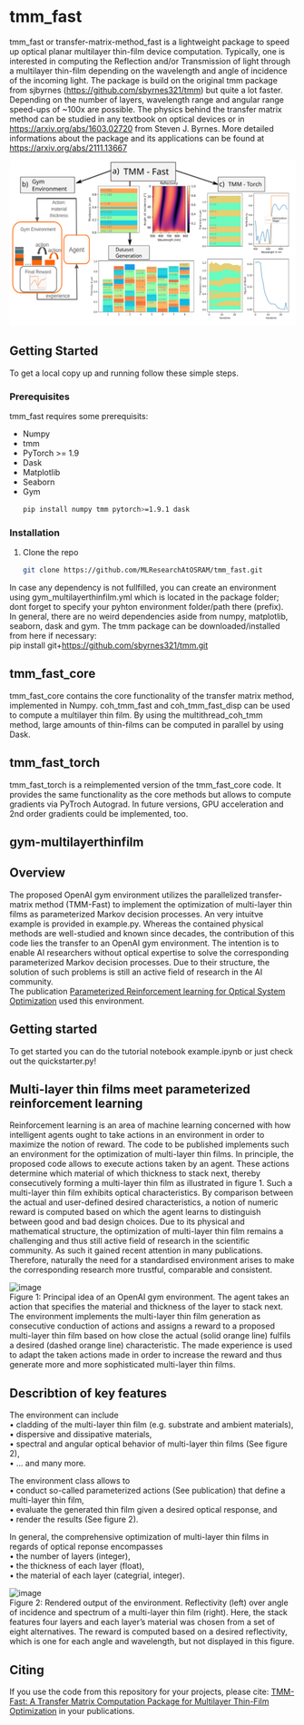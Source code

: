 
# tmm_fast

tmm_fast or transfer-matrix-method_fast is a lightweight package to speed up optical planar multilayer thin-film device computation. 
Typically, one is interested in computing the Reflection and/or Transmission of light through a multilayer thin-film depending on the 
wavelength and angle of incidence of the incoming light. The package is build on the original tmm package from sjbyrnes 
(https://github.com/sbyrnes321/tmm) but quite a lot faster. Depending on the number of layers, wavelength range and angular range 
speed-ups of ~100x are possible. The physics behind the transfer matrix method can be studied in any textbook on optical devices or in https://arxiv.org/abs/1603.02720
from Steven J. Byrnes.
More detailed informations about the package and its applications can be found at https://arxiv.org/abs/2111.13667

![Alt text](./misc/tmm_structure.svg)

<!-- GETTING STARTED -->
## Getting Started

To get a local copy up and running follow these simple steps.

### Prerequisites

tmm_fast requires some prerequisits:
* Numpy
* tmm
* PyTorch >= 1.9
* Dask
* Matplotlib
* Seaborn 
* Gym
  ```sh
  pip install numpy tmm pytorch>=1.9.1 dask
  ```

### Installation

1. Clone the repo
   ```sh
   git clone https://github.com/MLResearchAtOSRAM/tmm_fast.git
   ```

In case any dependency is not fullfilled, you can create an environment using gym_multilayerthinfilm.yml which is located in the package folder; dont forget to specify your pyhton environment folder/path there (prefix).<br/>
In general, there are no weird dependencies aside from numpy, matplotlib, seaborn, dask and gym. The tmm package can be downloaded/installed from here if necessary:<br/>
pip install git+https://github.com/sbyrnes321/tmm.git 

## tmm_fast_core

tmm_fast_core contains the core functionality of the transfer matrix method, implemented in Numpy. coh_tmm_fast and coh_tmm_fast_disp can be 
used to compute a multilayer thin film. By using the multithread_coh_tmm method, large amounts of thin-films can be computed in parallel by 
using Dask.

## tmm_fast_torch

tmm_fast_torch is a reimplemented version of the tmm_fast_core code. It provides the same functionality as the core methods but allows to 
compute gradients via PyTroch Autograd. In future versions, GPU acceleration and 2nd order gradients could be implemented, too. 

## gym-multilayerthinfilm

## Overview
The proposed OpenAI gym environment utilizes the parallelized transfer-matrix method (TMM-Fast) to implement the optimization of multi-layer thin films as parameterized Markov decision processes. An very intuitve example is provided in example.py.
Whereas the contained physical methods are well-studied and known since decades, the contribution of this code lies the transfer to an OpenAI gym environment. The intention is to enable AI researchers without optical expertise to solve the corresponding parameterized Markov decision processes. Due to their structure, the solution of such problems is still an active field of research in the AI community.<br/>
The publication [Parameterized Reinforcement learning for Optical System Optimization](https://iopscience.iop.org/article/10.1088/1361-6463/abfddb) used this environment.

<!-- ## Installation
1.<br/>
pip install git+https://github.com/MLResearchAtOSRAM/gym-multilayerthinfilm.git<br/><br/>
2.<br/>
Clone the repository and executing setup.py
-->


## Getting started
To get started you can do the tutorial notebook example.ipynb or just check out the quickstarter.py!

## Multi-layer thin films meet parameterized reinforcement learning
Reinforcement learning is an area of machine learning concerned with how intelligent agents ought to take actions in an environment in order to maximize the notion of reward. The code to be published implements such an environment for the optimization of multi-layer thin films.
In principle, the proposed code allows to execute actions taken by an agent. These actions determine which material of which thickness to stack next, thereby consecutively forming a multi-layer thin film as illustrated in figure 1. Such a multi-layer thin film exhibits optical characteristics. By comparison between the actual and user-defined desired characteristics, a notion of numeric reward is computed based on which the agent learns to distinguish between good and bad design choices. Due to its physical and mathematical structure, the optimization of multi-layer thin film remains a challenging and thus still active field of research in the scientific community. As such it gained recent attention in many publications. Therefore, naturally the need for a standardised environment arises to make the corresponding research more trustful, comparable and consistent.

![image](https://user-images.githubusercontent.com/83709614/127179171-bc7e8fe5-bd83-4125-a84f-12a9e16c3150.png)<br/> 
Figure 1: Principal idea of an OpenAI gym environment. The agent takes an action that specifies the material and thickness of the layer to stack next. The environment implements the multi-layer thin film generation as consecutive conduction of actions and assigns a reward to a proposed multi-layer thin film based on how close the actual (solid orange line) fulfils a desired (dashed orange line) characteristic. The made experience is used to adapt the taken actions made in order to increase the reward and thus generate more and more sophisticated multi-layer thin films.

## Describtion of key features
The environment can include<br/> 
•	cladding of the multi-layer thin film (e.g. substrate and ambient materials),<br/>
•	dispersive and dissipative materials,<br/>
•	spectral and angular optical behavior of multi-layer thin films (See figure 2),<br/>
•	… and many more.<br/>

The environment class allows to <br/>
•	conduct so-called parameterized actions (See publication) that define a multi-layer thin film,<br/>
•	evaluate the generated thin film given a desired optical response, and<br/>
•	render the results (See figure 2). <br/>

In general, the comprehensive optimization of multi-layer thin films in regards of optical reponse encompasses <br/>
•	the number of layers (integer),<br/>
•	the thickness of each layer (float),<br/>
•	the material of each layer (categrial, integer).<br/>

![image](https://user-images.githubusercontent.com/83709614/127179200-16aaf611-ad17-4082-a47f-d933ba7cbc83.png)<br/> 
Figure 2: Rendered output of the environment. Reflectivity (left) over angle of incidence and spectrum of a multi-layer thin film (right). Here, the stack features four layers and each layer’s material was chosen from a set of eight alternatives. The reward is computed based on a desired reflectivity, which is one for each angle and wavelength, but not displayed in this figure.


## Citing

If you use the code from this repository for your projects, please cite:
[TMM-Fast: A Transfer Matrix Computation Package for Multilayer Thin-Film Optimization](https://arxiv.org/abs/2111.13667) in your publications.